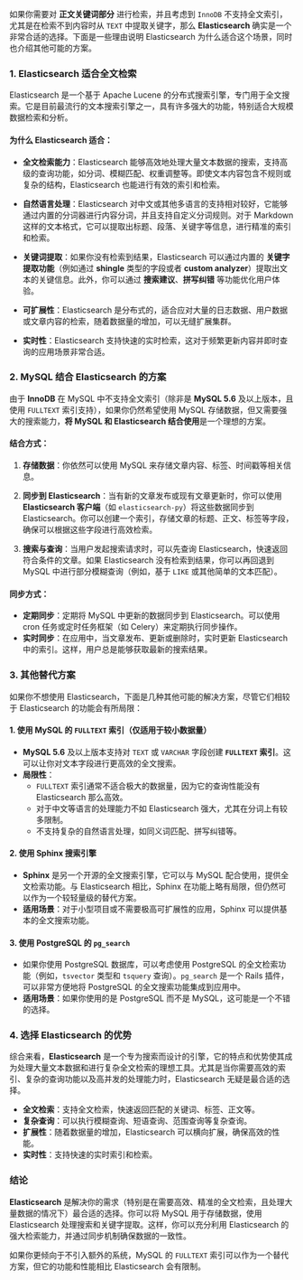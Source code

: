 如果你需要对 **正文关键词部分** 进行检索，并且考虑到 `InnoDB` 不支持全文索引，尤其是在检索不到内容时从 `TEXT` 中提取关键字，那么 **Elasticsearch** 确实是一个非常合适的选择。下面是一些理由说明 Elasticsearch 为什么适合这个场景，同时也介绍其他可能的方案。

### 1. **Elasticsearch 适合全文检索**

Elasticsearch 是一个基于 Apache Lucene 的分布式搜索引擎，专门用于全文搜索。它是目前最流行的文本搜索引擎之一，具有许多强大的功能，特别适合大规模数据检索和分析。

#### 为什么 Elasticsearch 适合：

- **全文检索能力**：Elasticsearch 能够高效地处理大量文本数据的搜索，支持高级的查询功能，如分词、模糊匹配、权重调整等。即使文本内容包含不规则或复杂的结构，Elasticsearch 也能进行有效的索引和检索。
    
- **自然语言处理**：Elasticsearch 对中文或其他多语言的支持相对较好，它能够通过内置的分词器进行内容分词，并且支持自定义分词规则。对于 Markdown 这样的文本格式，它可以提取出标题、段落、关键字等信息，进行精准的索引和检索。
    
- **关键词提取**：如果你没有检索到结果，Elasticsearch 可以通过内置的 **关键字提取功能**（例如通过 **shingle** 类型的字段或者 **custom analyzer**）提取出文本的关键信息。此外，你可以通过 **搜索建议**、**拼写纠错** 等功能优化用户体验。
    
- **可扩展性**：Elasticsearch 是分布式的，适合应对大量的日志数据、用户数据或文章内容的检索，随着数据量的增加，可以无缝扩展集群。
    
- **实时性**：Elasticsearch 支持快速的实时检索，这对于频繁更新内容并即时查询的应用场景非常合适。
    

### 2. **MySQL 结合 Elasticsearch 的方案**

由于 **InnoDB** 在 MySQL 中不支持全文索引（除非是 **MySQL 5.6** 及以上版本，且使用 `FULLTEXT` 索引支持），如果你仍然希望使用 MySQL 存储数据，但又需要强大的搜索能力，**将 MySQL 和 Elasticsearch 结合使用**是一个理想的方案。

#### 结合方式：

1. **存储数据**：你依然可以使用 MySQL 来存储文章内容、标签、时间戳等相关信息。
    
2. **同步到 Elasticsearch**：当有新的文章发布或现有文章更新时，你可以使用 **Elasticsearch 客户端**（如 `elasticsearch-py`）将这些数据同步到 Elasticsearch。你可以创建一个索引，存储文章的标题、正文、标签等字段，确保可以根据这些字段进行高效检索。
    
3. **搜索与查询**：当用户发起搜索请求时，可以先查询 Elasticsearch，快速返回符合条件的文章。如果 Elasticsearch 没有检索到结果，你可以再回退到 MySQL 中进行部分模糊查询（例如，基于 `LIKE` 或其他简单的文本匹配）。
    

#### 同步方式：

- **定期同步**：定期将 MySQL 中更新的数据同步到 Elasticsearch。可以使用 cron 任务或定时任务框架（如 Celery）来定期执行同步操作。
- **实时同步**：在应用中，当文章发布、更新或删除时，实时更新 Elasticsearch 中的索引。这样，用户总是能够获取最新的搜索结果。

### 3. **其他替代方案**

如果你不想使用 Elasticsearch，下面是几种其他可能的解决方案，尽管它们相较于 Elasticsearch 的功能会有所局限：

#### 1. **使用 MySQL 的 `FULLTEXT` 索引（仅适用于较小数据量）**

- **MySQL 5.6** 及以上版本支持对 `TEXT` 或 `VARCHAR` 字段创建 **`FULLTEXT` 索引**。这可以让你对文本字段进行更高效的全文搜索。
- **局限性**：
    - `FULLTEXT` 索引通常不适合极大的数据量，因为它的查询性能没有 Elasticsearch 那么高效。
    - 对于中文等语言的处理能力不如 Elasticsearch 强大，尤其在分词上有较多限制。
    - 不支持复杂的自然语言处理，如同义词匹配、拼写纠错等。

#### 2. **使用 Sphinx 搜索引擎**

- **Sphinx** 是另一个开源的全文搜索引擎，它可以与 MySQL 配合使用，提供全文检索功能。与 Elasticsearch 相比，Sphinx 在功能上略有局限，但仍然可以作为一个较轻量级的替代方案。
- **适用场景**：对于小型项目或不需要极高可扩展性的应用，Sphinx 可以提供基本的全文搜索功能。

#### 3. **使用 PostgreSQL 的 `pg_search`**

- 如果你使用 PostgreSQL 数据库，可以考虑使用 PostgreSQL 的全文检索功能（例如，`tsvector` 类型和 `tsquery` 查询）。`pg_search` 是一个 Rails 插件，可以非常方便地将 PostgreSQL 的全文搜索功能集成到应用中。
- **适用场景**：如果你使用的是 PostgreSQL 而不是 MySQL，这可能是一个不错的选择。

### 4. **选择 Elasticsearch 的优势**

综合来看，**Elasticsearch** 是一个专为搜索而设计的引擎，它的特点和优势使其成为处理大量文本数据和进行复杂全文检索的理想工具。尤其是当你需要高效的索引、复杂的查询功能以及高并发的处理能力时，Elasticsearch 无疑是最合适的选择。

- **全文检索**：支持全文检索，快速返回匹配的关键词、标签、正文等。
- **复杂查询**：可以执行模糊查询、短语查询、范围查询等复杂查询。
- **扩展性**：随着数据量的增加，Elasticsearch 可以横向扩展，确保高效的性能。
- **实时性**：支持快速的实时索引和检索。

### 结论

**Elasticsearch** 是解决你的需求（特别是在需要高效、精准的全文检索，且处理大量数据的情况下）最合适的选择。你可以将 MySQL 用于存储数据，使用 Elasticsearch 处理搜索和关键字提取。这样，你可以充分利用 Elasticsearch 的强大检索能力，并通过同步机制确保数据的一致性。

如果你更倾向于不引入额外的系统，MySQL 的 `FULLTEXT` 索引可以作为一个替代方案，但它的功能和性能相比 Elasticsearch 会有限制。